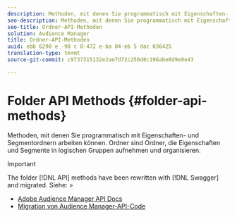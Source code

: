 ```yaml
---
description: Methoden, mit denen Sie programmatisch mit Eigenschaften- und Segmentordnern arbeiten können. Ordner sind Ordner, die Eigenschaften und Segmente in logischen Gruppen aufnehmen und organisieren.
seo-description: Methoden, mit denen Sie programmatisch mit Eigenschaften- und Segmentordnern arbeiten können. Ordner sind Ordner, die Eigenschaften und Segmente in logischen Gruppen aufnehmen und organisieren.
seo-title: Ordner-API-Methoden
solution: Audience Manager
title: Ordner-API-Methoden
uuid: ebb 6290 e -98 c 0-472 e-ba 04-eb 5 dac 036425
translation-type: tm+mt
source-git-commit: c9737315132e2ae7d72c250d8c196abe8d9e0e43

---
```



# Folder API Methods {#folder-api-methods}

Methoden, mit denen Sie programmatisch mit Eigenschaften- und Segmentordnern arbeiten können. Ordner sind Ordner, die Eigenschaften und Segmente in logischen Gruppen aufnehmen und organisieren.

<!-- api-folders.xml -->

>[!IMPORTANT]
>
>The folder [!DNL API] methods have been rewritten with [!DNL Swagger] and migrated. Siehe:  &gt;
>* [Adobe Audience Manager API Docs](https://bank.demdex.com/portal/swagger/index.html)
>* [Migration von Audience Manager-API-Code](../../api/api-swagger-migration.md)